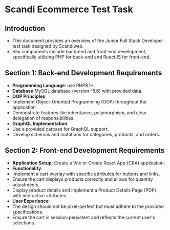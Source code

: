# Scandi Ecommerce Test Task

## Introduction
- This document provides an overview of the Junior Full Stack Developer test task designed by Scandiweb.
- Key components include back-end and front-end development, specifically utilizing PHP for back-end and ReactJS for front-end.

## Section 1: Back-end Development Requirements
- **Programming Language**:  use PHP8.1+.
- **Database**:MySQL database (version ^5.6) with provided data.
- **OOP Principles**: 
- Implement Object-Oriented Programming (OOP) throughout the application.
- Demonstrate features like inheritance, polymorphism, and clear delegation of responsibilities.
- **GraphQL Implementation**: 
- Use a provided carcass for GraphQL support.
- Develop schemas and mutations for categories, products, and orders.

## Section 2: Front-end Development Requirements
- **Application Setup**: Create a Vite or Create React App (CRA) application.
- **Functionality**:
- Implement a cart overlay with specific attributes for buttons and links.
- Ensure the cart displays products correctly and allows for quantity adjustments.
- Display product details and implement a Product Details Page (PDP) with interactive attributes.
- **User Experience**: 
- The design should not be pixel-perfect but must adhere to the provided specifications.
- Ensure the cart is session-persistent and reflects the current user's selections.
